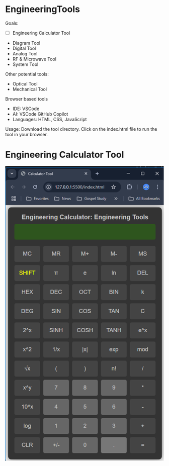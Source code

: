 # EngineeringTools

Goals:
 -  [ ] Engineering Calculator Tool
 - Diagram Tool
 - Digital Tool
 - Analog Tool
 - RF & Microwave Tool
 - System Tool

Other potential tools:
 - Optical Tool
 - Mechanical Tool

Browser based tools
 - IDE: VSCode
 - AI: VSCode GitHub Copilot
 - Languages: HTML, CSS, JavaScript

Usage:
Download the tool directory.
Click on the index.html file to run the tool in your browser.

<h1>Engineering Calculator Tool</h1>

![Screenshot](EngineeringCalculator.png)
